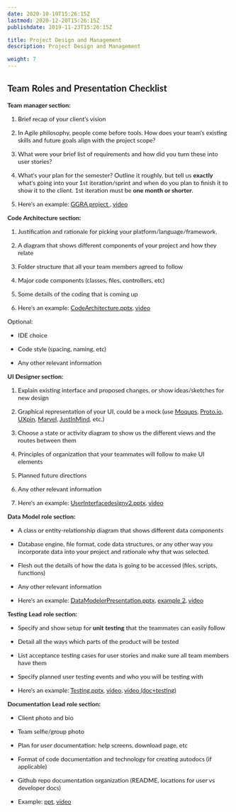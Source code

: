 ```yaml
---
date: 2020-10-19T15:26:15Z
lastmod: 2020-12-20T15:26:15Z 
publishdate: 2019-11-23T15:26:15Z

title: Project Design and Management
description: Project Design and Management

weight: 7
---
```


## Team Roles and Presentation Checklist

<!DOCTYPE html>
<html>
<head>
</head>
<body style="font-family: 'Lato', sans-serif;">
<p><strong>Team manager section:</strong></p>
<ol>
<li>
<p>Brief recap of your client's vision</p>
</li>
<li>
<p>In Agile philosophy, people come before tools. How does your team's existing skills and future goals align with the project scope?</p>
</li>
<li>
<p>What were your brief list of requirements and how did you turn these into user stories?</p>
</li>
<li>
<p>What's your plan for the semester? Outline it roughly, but tell us <strong>exactly</strong> what's going into your 1st iteration/sprint and when do you plan to finish it to show it to the client. 1st iteration must be <strong>one month or shorter</strong>.</p>
</li>
<li>
<p>Here's an example: <a href="https://docs.google.com/presentation/d/1dzBf-Ar5K7xtZiW2_Z5JXUEVj9a1ds2TfgIyP_N0er0/pub?start=false&amp;loop=false&amp;delayms=3000#slide=id.p" rel="noopener noreferrer" target="_blank">GGRA project </a>, <a href="https://www.youtube.com/watch?v=_uKSWOHB0aU" rel="noopener noreferrer" target="_blank">video</a></p>
</li>
</ol>
<p><strong>Code Architecture section:</strong></p>
<ol>
<li>
<p>Justification and rationale for picking your platform/language/framework.</p>
</li>
<li>
<p>A diagram that shows different components of your project and how they relate</p>
</li>
<li>
<p>Folder structure that all your team members agreed to follow</p>
</li>
<li>
<p>Major code components (classes, files, controllers, etc)</p>
</li>
<li>
<p>Some details of the coding that is coming up</p>
</li>
<li>
<p>Here's an example: <a href="https://d1b10bmlvqabco.cloudfront.net/attach/ixova3xvooq2v5/ixovbcqp6VO/iyxhlleoq3hs/CodeArchitecture.pptx" rel="noopener noreferrer" target="_blank">CodeArchitecture.pptx</a>, <a href="https://www.youtube.com/watch?v=_SS5S5_iWgE" rel="noopener noreferrer" target="_blank">video</a></p>
</li>
</ol>
<p>Optional:</p>
<ul>
<li>
<p>IDE choice</p>
</li>
<li>
<p>Code style (spacing, naming, etc)</p>
</li>
<li>
<p>Any other relevant information</p>
</li>
</ul>
<p><strong>UI Designer section:</strong></p>
<ol>
<li>
<p>Explain existing interface and proposed changes, or show ideas/sketches for new design</p>
</li>
<li>
<p>Graphical representation of your UI, could be a mock (use <a href="https://moqups.com/" rel="noopener noreferrer" target="_blank">Moqups</a>, <a href="https://proto.io/" rel="noopener noreferrer" target="_blank">Proto.io</a>, <a href="https://www.uxpin.com/" rel="noopener noreferrer" target="_blank">UXpin</a>, <a href="https://marvelapp.com/" rel="noopener noreferrer" target="_blank">Marvel</a>, <a href="https://www.justinmind.com/free-wireframing-tool" rel="noopener noreferrer" target="_blank">JustInMind</a>, etc.)</p>
</li>
<li>
<p>Choose a state or activity diagram to show us the different views and the routes between them</p>
</li>
<li>
<p>Principles of organization that your teammates will follow to make UI elements</p>
</li>
<li>
<p>Planned future directions</p>
</li>
<li>
<p>Any other relevant information</p>
</li>
<li>
<p>Here's an example: <a href="https://d1b10bmlvqabco.cloudfront.net/attach/ixova3xvooq2v5/ixovbcqp6VO/iyxho7oeo7s/UserInterfacedesignv2.pptx" rel="noopener noreferrer" target="_blank">UserInterfacedesignv2.pptx</a>, <a href="https://drive.google.com/file/d/1bgSfizBPLiEfmC8_hHxAuBvKZysFUTML/view" rel="noopener noreferrer" target="_blank">video</a></p>
</li>
</ol>
<p><strong>Data Model role section:</strong></p>
<ul>
<li>
<p>A class or entity-relationship diagram that shows different data components</p>
</li>
<li>
<p>Database engine, file format, code data structures, or any other way you incorporate data into your project and rationale why that was selected.</p>
</li>
<li>
<p>Flesh out the details of how the data is going to be accessed (files, scripts, functions)</p>
</li>
<li>
<p>Any other relevant information</p>
</li>
<li>
<p>Here's an example: <a href="https://d1b10bmlvqabco.cloudfront.net/attach/ixova3xvooq2v5/ixovbcqp6VO/iyxhru1twxmi/DataModelerPresentation.pptx" rel="noopener noreferrer" target="_blank">DataModelerPresentation.pptx</a>, <a href="https://docs.google.com/presentation/d/1HuIOovoT2dqpmQLH1A5MZ0NK4yNfdbJCtX1dO5vQtLI/edit?usp=sharing" rel="noopener noreferrer" target="_blank">example 2</a>, <a href="https://youtu.be/B_J9ZUBvSfE" rel="noopener noreferrer" target="_blank">video</a></p>
</li>
</ul>
<p><strong>Testing Lead role section:</strong></p>
<ul>
<li>
<p>Specify and show setup for <strong>unit testing</strong> that the teammates can easily follow</p>
</li>
<li>
<p>Detail all the ways which parts of the product will be tested</p>
</li>
<li>
<p>List acceptance testing cases for user stories and make sure all team members have them</p>
</li>
<li>
<p>Specify planned user testing events and who you will be testing with</p>
</li>
<li>
<p>Here's an example: <a href="https://d1b10bmlvqabco.cloudfront.net/attach/ixova3xvooq2v5/ixovbcqp6VO/iyxhps6o42al/Testing.pptx" rel="noopener noreferrer" target="_blank">Testing.pptx</a>, <a href="https://www.youtube.com/watch?v=ZmvbL8mwROs&amp;feature=youtu.be" rel="noopener noreferrer" target="_blank">video</a>, <a href="https://www.youtube.com/watch?v=ZmvbL8mwROs&amp;feature=youtu.be" rel="noopener noreferrer" target="_blank">video (doc+testing)</a></p>
</li>
</ul>
<p><strong>Documentation Lead role section:</strong></p>
<ul>
<li>
<p>Client photo and bio</p>
</li>
<li>
<p>Team selfie/group photo</p>
</li>
<li>
<p>Plan for user documentation: help screens, download page, etc</p>
</li>
<li>
<p>Format of code documentation and technology for creating autodocs (if applicable)</p>
</li>
<li>
<p>Github repo documentation organization (README, locations for user vs developer docs)</p>
</li>
<li>
<p>Example: <a href="https://d1b10bmlvqabco.cloudfront.net/attach/jc6rb192z4j4ed/jc6uw98kzqd3bb/je3gvkh5wxnl/Documentations_Lead.pptx" rel="noopener noreferrer" target="_blank">ppt</a>, <a href="https://www.youtube.com/watch?v=VCwj8yHN3eM&amp;feature=youtu.be" rel="noopener noreferrer" target="_blank">video</a></p>
</li>
</ul>
</body>
</html>
